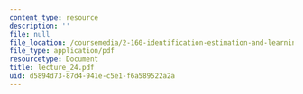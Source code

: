 ```yaml
---
content_type: resource
description: ''
file: null
file_location: /coursemedia/2-160-identification-estimation-and-learning-spring-2006/d5894d7387d4941ec5e1f6a589522a2a_lecture_24.pdf
file_type: application/pdf
resourcetype: Document
title: lecture_24.pdf
uid: d5894d73-87d4-941e-c5e1-f6a589522a2a
---
```

